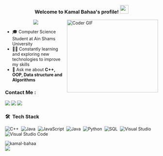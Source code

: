 <h3 align="center">
  Welcome to Kamal Bahaa's profile!
  <img src="https://media.giphy.com/media/hvRJCLFzcasrR4ia7z/giphy.gif" width="28">
</h3>

<img align="right" src="https://media.giphy.com/media/SWoSkN6DxTszqIKEqv/giphy.gif" alt="Coder GIF" width="300" height="240">

<!-- Typing SVG by DenverCoder1 - https://github.com/DenverCoder1/readme-typing-svg -->
<p align="center">
  <a href="https://github.com/DenverCoder1/readme-typing-svg"><img src="https://readme-typing-svg.herokuapp.com/?lines=Undergraduate%20Software%20Engineer;Always%20learning%20new%20things&font=Fira%20Code&center=true&width=440&height=45&color=f75c7e&vCenter=true&size=22"></a>
</p>


- 🎓 Computer Science Student at Ain Shams University
- 👨‍💻 Constantly learning and exploring new technologies to improve my skills
- 💬 Ask me about <strong>C++, OOP, Data structure and Algorithms </strong>

### Contact Me :

<a href="https://www.linkedin.com/in/kamal-bahaa-13ba2427b/" target="_blank"><img src="https://img.shields.io/badge/-Linkedin-0077B5?style=for-the-badge&logo=Linkedin&logoColor=white"/></a>
<a href="https://wa.me/+201028289561" target="_blank"><img src="https://img.shields.io/badge/-WhatsAPP-25D366?style=for-the-badge&logo=WhatsApp&logoColor=white"/></a>
<a href="mailto:kamalbahaa53@gmail.com" target="_blank"><img src="https://img.shields.io/badge/-Gmail-EA2328?style=for-the-badge&logo=Gmail&logoColor=red"/></a>

### 🛠 &nbsp;Tech Stack

![C++](https://img.shields.io/badge/-C++-05122A?style=flat&logo=C++)&nbsp;
![Java](https://img.shields.io/badge/-Java-05122A?style=flat&logo=Java)&nbsp;
![JavaScript](https://img.shields.io/badge/-JavaScript-05122A?style=flat&logo=JavaScript)&nbsp;
![Java](https://img.shields.io/badge/-TypeScript-05122A?style=flat&logo=TypeScript)&nbsp;
![Python](https://img.shields.io/badge/-Python-05122A?style=flat&logo=python)&nbsp;
![SQL](https://img.shields.io/badge/-SQL-05122A?style=flat&logo=microsoft%20sql%20server&logoColor=CC2927)&nbsp;
![Visual Studio](https://img.shields.io/badge/-Visual%20Studio-05122A?style=flat&logo=visual%20studio&logoColor=5C2D91)&nbsp;
![Visual Studio Code](https://img.shields.io/badge/-Visual%20Studio%20Code-05122A?style=flat&logo=visual-studio-code&logoColor=007ACC)&nbsp;

<img align="left" src="https://github-readme-stats.vercel.app/api/top-langs?username=kamal-bahaa&show_icons=true&locale=en&layout=compact&theme=chartreuse-dark" alt="kamal-bahaa" />
<br>
<a href="https://komarev.com/ghpvc/?username=kamal-bahaa&style=for-the-badge">
    <img src="https://komarev.com/ghpvc/?username=kamal-bahaa&style=for-the-badge">
</a>
